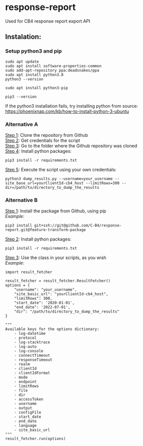 # response-report
Used for CB4 response report export API

## Instalation:
### Setup python3 and pip
```
sudo apt update
sudo apt install software-properties-common
sudo add-apt-repository ppa:deadsnakes/ppa
sudo apt install python3.8
python3 --version

sudo apt install python3-pip

pip3 --version
```
If the python3 installation fails, try installing python from source:  
https://phoenixnap.com/kb/how-to-install-python-3-ubuntu

### Alternative A
<ins>Step 1</ins>: Clone the repository from Github  
<ins>Step 2</ins>: Get credentials for the script  
<ins>Step 3</ins>: Go to the folder where the Github repository was cloned  
<ins>Step 4</ins>: Install python packages:  
```
pip3 install -r requirements.txt
```
<ins>Step 5</ins>: Execute the script using your own credentials:  
```
python3 dump_results.py --username=your_username --site_base_url=yourClientId-cb4_host --limitRows=300 --dir=/path/to/directory_to_dump_the_results
```

### Alternative B
<ins>Step 1</ins>: Install the package from Github, using pip  
*Example*:
```
pip3 install git+ssh://git@github.com/C-B4/response-report.git@feature-transform-package
```
<ins>Step 2</ins>: Install python packages:  
```
pip3 install -r requirements.txt
```
<ins>Step 3</ins>: Use the class in your scripts, as you wish  
*Example*:
```
import result_fetcher

result_fetcher = result_fetcher.ResultFetcher()
options = {
    "username": "your_username",
    "site_basic_url": "yourClientId-cb4_host",
    "limitRows": 300,
    "start_date": '2020-01-01',
    "end_date": '2022-07-01',
    "dir": "/path/to/directory_to_dump_the_results"
}

"""
Available keys for the options dictionary:
    - log-datetime
    - protocol
    - log-stacktrace
    - log-auto
    - log-console
    - connectTimeout
    - responseTimeout
    - realm
    - clientId
    - clientIdFormat
    - mode
    - endpoint
    - limitRows
    - file
    - dir
    - accessToken
    - username
    - output
    - configFile
    - start_date
    - end_date
    - language
    - site_basic_url
"""
result_fetcher.run(options)

```
